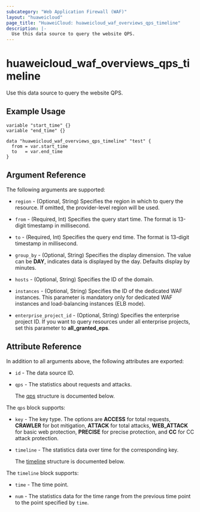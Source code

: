 ```yaml
---
subcategory: "Web Application Firewall (WAF)"
layout: "huaweicloud"
page_title: "HuaweiCloud: huaweicloud_waf_overviews_qps_timeline"
description: |-
  Use this data source to query the website QPS.
---
```


# huaweicloud_waf_overviews_qps_timeline

Use this data source to query the website QPS.

## Example Usage

```hcl
variable "start_time" {}
variable "end_time" {}

data "huaweicloud_waf_overviews_qps_timeline" "test" {
  from = var.start_time
  to   = var.end_time
}
```

## Argument Reference

The following arguments are supported:

* `region` - (Optional, String) Specifies the region in which to query the resource.
  If omitted, the provider-level region will be used.

* `from` - (Required, Int) Specifies the query start time.
  The format is 13-digit timestamp in millisecond.

* `to` - (Required, Int) Specifies the query end time.
  The format is 13-digit timestamp in millisecond.

* `group_by` - (Optional, String) Specifies the display dimension.
  The value can be **DAY**, indicates data is displayed by the day. Defaults display by minutes.

* `hosts` - (Optional, String) Specifies the ID of the domain.

* `instances` - (Optional, String) Specifies the ID of the dedicated WAF instances.
  This parameter is mandatory only for dedicated WAF instances and load-balancing instances (ELB mode).

* `enterprise_project_id` - (Optional, String) Specifies the enterprise project ID.
  If you want to query resources under all enterprise projects, set this parameter to **all_granted_eps**.

## Attribute Reference

In addition to all arguments above, the following attributes are exported:

* `id` - The data source ID.

* `qps` - The statistics about requests and attacks.

  The [qps](#qps_struct) structure is documented below.

<a name="qps_struct"></a>
The `qps` block supports:

* `key` - The key type.
  The options are **ACCESS** for total requests, **CRAWLER** for bot mitigation, **ATTACK** for total attacks,
  **WEB_ATTACK** for basic web protection, **PRECISE** for precise protection, and **CC** for CC attack protection.

* `timeline` - The statistics data over time for the corresponding key.

  The [timeline](#timeline_struct) structure is documented below.

<a name="timeline_struct"></a>
The `timeline` block supports:

* `time` - The time point.

* `num` - The statistics data for the time range from the previous time point to the point specified by `time`.
